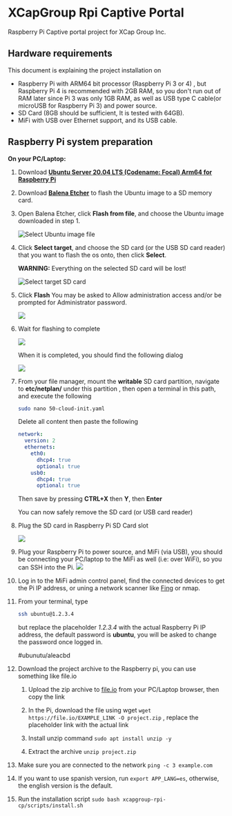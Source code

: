 # XCapGroup Rpi Captive Portal

Raspberry Pi Captive portal project for XCap Group Inc.

## Hardware requirements

This document is explaining the project installation on

- Raspberry Pi with ARM64 bit processor (Raspberry Pi 3 or 4) , but Raspberry Pi 4 is recommended with 2GB RAM, so you don't run out of RAM later since Pi 3 was only 1GB RAM, as well as USB type C cable(or microUSB for Raspberry Pi 3) and power source.
- SD Card (8GB should be sufficient, It is tested with 64GB).
- MiFi with USB over Ethernet support, and its USB cable.

## Raspberry Pi system preparation

**On your PC/Laptop:**

1. Download [**Ubuntu Server 20.04 LTS (Codename: Focal) Arm64 for Raspberry Pi**](https://cdimage.ubuntu.com/releases/20.04.2/release/ubuntu-20.04.2-preinstalled-server-arm64+raspi.img.xz)

2. Download **[Balena Etcher](https://www.balena.io/etcher/)** to flash the Ubuntu image to a SD memory card.

3. Open Balena Etcher, click **Flash from file**, and choose the Ubuntu image downloaded in step 1.

   ![Select Ubuntu image file](assets/etcher-1.png)

4. Click **Select target**, and choose the SD card (or the USB SD card reader) that you want to flash the os onto, then click **Select**.

   **WARNING:** Everything on the selected SD card will be lost!

   ![Select target SD card](assets/etcher-2.png)

5. Click **Flash**
   You may be asked to Allow administration access and/or be prompted for Administrator password.

   ![](assets/etcher-3.png)

6. Wait for flashing to complete

   ![](assets/etcher-4.png)

   When it is completed, you should find the following dialog

   ![](assets/etcher-5.png)

7. From your file manager, mount the **writable** SD card partition, navigate to **etc/netplan/** under this partition , then open a terminal in this path, and execute the following

   ```bash
   sudo nano 50-cloud-init.yaml
   ```

   Delete all content then paste the following

   ```yaml
   network:
     version: 2
     ethernets:
       eth0:
         dhcp4: true
         optional: true
       usb0:
         dhcp4: true
         optional: true
   ```

   Then save by pressing **CTRL+X** then **Y**, then **Enter**

   You can now safely remove the SD card (or USB card reader)

8. Plug the SD card in Raspberry Pi SD Card slot

   ![](assets/pi-sdcard.jpg)

9. Plug your Raspberry Pi to power source, and MiFi (via USB), you should be connecting your PC/laptop to the MiFi as well (i.e: over WiFi), so you can SSH into the Pi.
   ![](assets/setup-photo.png)

10. Log in to the MiFi admin control panel, find the connected devices to get the Pi IP address, or uning a network scanner like [Fing](https://www.fing.com/products/fing-desktop) or nmap.

11. From your terminal, type

    ```bash
    ssh ubuntu@1.2.3.4
    ```

    but replace the placeholder _1.2.3.4_ with the actual Raspberry Pi IP address, the default password is **ubuntu**, you will be asked to change the password once logged in.

    #ubunutu/aleacbd

12. Download the project archive to the Raspberry pi, you can use something like file.io

    1. Upload the zip archive to [file.io](https://file.io) from your PC/Laptop browser, then copy the link

    2. In the Pi, download the file using wget `wget https://file.io/EXAMPLE_LINK -O project.zip` , replace the placeholder link with the actual link

    3. Install unzip command `sudo apt install unzip -y`

    4. Extract the archive `unzip project.zip`

13. Make sure you are connected to the network `ping -c 3 example.com`

14. If you want to use spanish version, run `export APP_LANG=es`, otherwise, the english version is the default.

15. Run the installation script `sudo bash xcapgroup-rpi-cp/scripts/install.sh`

<!-- $form_name_field=$name
$form_phone_field=$phone
$form_gender_field=$gender
$form_age_field=$age -->
